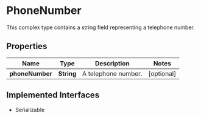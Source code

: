 

# PhoneNumber

This complex type contains a string field representing a telephone number.
## Properties

Name | Type | Description | Notes
------------ | ------------- | ------------- | -------------
**phoneNumber** | **String** | A telephone number. |  [optional]


## Implemented Interfaces

* Serializable


